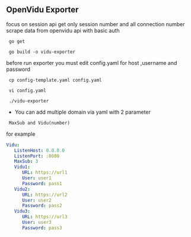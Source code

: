## OpenVidu Exporter

focus on session api get only session number and all connection number
scrape data from openvidu api with basic auth 

```
 go get

 go build -o vidu-exporter
```

before run exporter you must edit config.yaml for host ,username and password

```
 cp config-template.yaml config.yaml

 vi config.yaml

 ./vidu-exporter
```

* You can add multiple domain via yaml with 2 parameter

```
 MaxSub and Vidu(number)
```

 for example

```yaml
Vidu:
   ListenHost: 0.0.0.0
   ListenPort: :8080
   MaxSub: 3
   Vidu1:
      URL: https://url1
      User: user1
      Password: pass1
   Vidu2:
      URL: https://url2
      User: user2
      Password: pass2
   Vidu3:
      URL: https://url3
      User: user3
      Password: pass3
```

